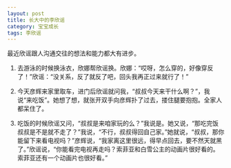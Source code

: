 ```yaml
---
layout: post
title: 长大中的李欣谣
category: 宝宝成长
tags: 李欣谣
---
```


最近欣谣跟人沟通交往的想法和能力都大有进步。

1. 去游泳的时候换泳衣，欣娜帮欣谣换。欣娜：“哎呀，怎么穿的，好像穿反了！”欣谣：“没关系，反了就反了吧，回头我再正过来就行了！”

2. 今天彦辉来家里取车，进门后欣谣就问我，“叔叔今天来干什么啊？”，我说“来吃饭”。她想了想，就张开双手向彦辉扑了过去，搂住腿要抱抱。全家人都呆住了。

3. 吃饭的时候欣谣又问，“叔叔是来咱家玩的么？”我说是。她又说，“那吃完饭叔叔是不是就不走了？”我说，“不行，叔叔得回自己家。”她就说，“叔叔，那你能留下来看电视吗？”彦辉说，“我家离这里很远，得早点回去，要不然天就黑了。”欣谣说，“你能看完电视再走吗？索菲亚和白雪公主的动画片很好看的。索菲亚还有一个动画片也很好看。”